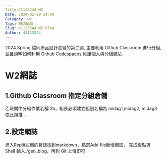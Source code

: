 ```yaml
---
Title:41123244-W2
Date: 2024-02-29 14:40
Category: w2
Tags: 網誌編寫
Slug: 41123244-W2-blog
Author: 41123244
---
```


2024 Spring 協同產品設計實習的第二週, 主要利用 Github Classroom 進行分組, 並且說明如何利用 Github Codespaces 維護個人與分組網站.

<!-- PELICAN_END_SUMMARY -->

# W2網誌
## 1.Github Classroom 指定分組倉儲
乙班期中分組作業名稱 2b，組長必須建立組別名稱為 midag1,midag2, midag3 依此類推 ....
## 2.設定網誌
進入Replit左側的目錄找到markdown，點選Add file新增網誌，
完成後點選 Shell 輸入./gen_blog，再到 Git 上傳即可